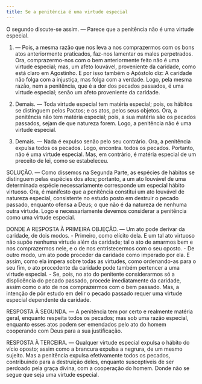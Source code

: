 ```yaml
---
title: Se a penitência é uma virtude especial
---
```


O segundo discute-se assim. — Parece que a penitência não é uma virtude especial.  

1. — Pois, a mesma razão que nos leva a nos comprazermos com os bons atos anteriormente praticados, faz-nos lamentar os males perpetrados. Ora, comprazermo-nos com o bem anteriormente feito não é uma virtude especial; mas, um afeto louvável, proveniente da caridade, como está claro em Agostinho. E por isso também o Apóstolo diz: A caridade não folga com a injustiça, mas folga com a verdade. Logo, pela mesma razão, nem a penitência, que é a dor dos pecados passados, é uma virtude especial; senão um afeto proveniente da caridade.  

2. Demais. — Toda virtude especial tem matéria especial; pois, os hábitos se distinguem pelos Pactos; e os atos, pelos seus objetos. Ora, a penitência não tem matéria especial; pois, a sua matéria são os pecados passados, sejam de que natureza forem. Logo, a penitência não é uma virtude especial.  

3. Demais. — Nada é expulso senão pelo seu contrário. Ora, a penitência expulsa todos os pecados. Logo, encontra. todos os pecados. Portanto, não é uma virtude especial.  Mas, em contrário, é matéria especial de um preceito de lei, como se estabeleceu.  

SOLUÇÃO. — Como dissemos na Segunda Parte, as espécies de hábitos se distinguem pelas espécies dos atos; portanto, a um ato louvável de uma determinada espécie necessariamente corresponde um especial hábito virtuoso. Ora, é manifesto que a penitência constitui um ato louvável de natureza especial, consistente no estudo posto em destruir o pecado passado, enquanto ofensa a Deus; o que não é da natureza de nenhuma outra virtude. Logo e necessariamente devemos considerar a penitência como uma virtude especial.  

DONDE A RESPOSTA À PRIMEIRA OBJEÇÃO. — Um ato pode derivar da caridade, de dois modos. - Primeiro, como elícito dela. E um tal ato virtuoso não supõe nenhuma virtude além da caridade; tal o ato de amarmos bem e nos comprazermos nele, e o de nos entristecermos com o seu oposto. - De outro modo, um ato pode proceder da caridade como imperado por ela. E assim, como ela impera sobre todas as virtudes, como ordenando-as para o seu fim, o ato procedente da caridade pode também pertencer a uma virtude especial. - Se, pois, no ato do penitente considerarmos só a displicência do pecado passado, procede imediatamente da caridade, assim como o ato de nos comprazermos com o bem passado. Mas, a intenção de pôr estudo em delir o pecado passado requer uma virtude especial dependente da caridade.  

RESPOSTA À SEGUNDA. — A penitência tem por certo e realmente matéria geral, enquanto respeita todos os pecados; mas sob uma razão especial, enquanto esses atos podem ser emendados pelo ato do homem cooperando com Deus para a sua justificação. 

RESPOSTA À TERCEIRA. — Qualquer virtude especial expulsa o hábito do vício oposto; assim como a brancura expulsa a negrura, de um mesmo sujeito. Mas a penitência expulsa efetivamente todos os pecados, contribuindo para a destruição deles, enquanto susceptíveis de ser perdoado pela graça divina, com a cooperação do homem. Donde não se segue que seja uma virtude especial.
